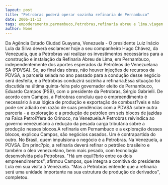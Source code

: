 ```yaml
---
layout: post
title: "Petrobras poderá operar sozinha refinaria de Pernambuco"
date: 2006-11-13
tags: empoderamento,pernambuco,Petrobras,refinaria abreu e lima,viagem sozinha
author: None
---
```

Da Agência Estado
Ciudad Guayana, Venezuela - O presidente Luiz Inácio Lula da Silva deverá esclarecer hoje a seu companheiro Hugo Chávez, da Venezuela, que a Petrobras vai realizar os investimentos necessários para a construção e instalação da Refinaria Abreu de Lima, em Pernambuco, independentemente dos aportes esperados da Petróleos de Venezuelana SA (PDVSA). Se, ao final das obras, não houver injeções de recursos da PDVSA, a parceria selada no ano passado para a condução desse negócio será desfeita, e a Petrobras conduzirá sozinha a refinaria.Essa situação foi discutida na última quinta-feira pelo governador eleito de Pernambuco, Eduardo Campos (PSB), com o presidente da Petrobras, Sérgio Gabrielli. De acordo com Campos, a Petrobras concluiu que o empreendimento é necessário à sua lógica de produção e exportação de combust?veis e não pode ser adiado em razão de suas pendências com a PDVSA sobre outra parceria - a exploração e a produção de petróleo em seis blocos de jazidas na Faixa Petrol?fera do Orinoco, na Venezuela.A Petrobras reivindica ao governo venezuelano a redução da pesada carga tributária sobre a produção nesses blocos.A refinaria em Pernambuco e a exploração desses blocos, explicou Campos, são negócios casados. Um é contrapartida do outro. No Brasil, quem impulsiona o negócio é a Petrobras. Na Venezuela, a PDVSA. Em princ?pio, a refinaria deverá refinar o petróleo brasileiro e também o óleo venezuelano, bem mais pesado, com tecnologia desenvolvida pela Petrobras. \"Há um equil?brio entre os dois empreendimentos\", afirmou Campos, que integra a comitiva do presidente Lula em sua visita à Venezuela. \"Mas a Petrobras entende que a refinaria será uma unidade importante na sua estrutura de produção de derivados\", completou. 
